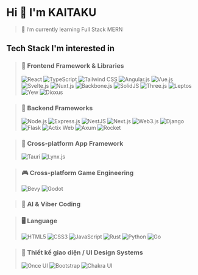 # Hi 👋 I'm KAITAKU
> 🌱 I’m currently learning Full Stack MERN

## Tech Stack I'm interested in
> ### 🎨 Frontend Framework & Libraries
> ![React](https://img.shields.io/badge/React-20232A?style=for-the-badge&logo=react&logoColor=61DAFB)
> ![TypeScript](https://img.shields.io/badge/TypeScript-3178C6?style=for-the-badge&logo=typescript&logoColor=white)
> ![Tailwind CSS](https://img.shields.io/badge/Tailwind_CSS-06B6D4?style=for-the-badge&logo=tailwindcss&logoColor=white)
> ![Angular.js](https://img.shields.io/badge/Angular-DD0031?style=for-the-badge&logo=angular&logoColor=white)
> ![Vue.js](https://img.shields.io/badge/Vue.js-4FC08D?style=for-the-badge&logo=vue.js&logoColor=white)
> ![Svelte.js](https://img.shields.io/badge/Svelte-EF3E36?style=for-the-badge&logo=svelte&logoColor=white)
> ![Nuxt.js](https://img.shields.io/badge/Nuxt.js-00DC82?style=for-the-badge&logo=nuxt.js&logoColor=white)
> ![Backbone.js](https://img.shields.io/badge/Backbone.js-0071B5?style=for-the-badge&logo=backbone.js&logoColor=white)
> ![SolidJS](https://img.shields.io/badge/SolidJS-2C4F7C?style=for-the-badge&logo=solid&logoColor=white)
> ![Three.js](https://img.shields.io/badge/Three.js-000000?style=for-the-badge&logo=three.js&logoColor=white)
> ![Leptos](https://img.shields.io/badge/Leptos-Rust-informational?style=for-the-badge)
> ![Yew](https://img.shields.io/badge/Yew-Rust-informational?style=for-the-badge)
> ![Dioxus](https://img.shields.io/badge/Dioxus-Rust-informational?style=for-the-badge)

> ### 🔧 Backend Frameworks
> ![Node.js](https://img.shields.io/badge/Node.js-339933?style=for-the-badge&logo=nodedotjs&logoColor=white)
> ![Express.js](https://img.shields.io/badge/Express.js-404D59?style=for-the-badge&logo=express&logoColor=white)
> ![NestJS](https://img.shields.io/badge/NestJS-E0234E?style=for-the-badge&logo=nestjs&logoColor=white)
> ![Next.js](https://img.shields.io/badge/Next.js-000000?style=for-the-badge&logo=next.js&logoColor=white)
> ![Web3.js](https://img.shields.io/badge/Web3.js-F16822?style=for-the-badge&logo=ethereum&logoColor=white)
> ![Django](https://img.shields.io/badge/Django-092E20?style=for-the-badge&logo=django&logoColor=white)
> ![Flask](https://img.shields.io/badge/Flask-000000?style=for-the-badge&logo=flask&logoColor=white)
> ![Actix Web](https://img.shields.io/badge/Actix_Web-Rust-informational?style=for-the-badge)
> ![Axum](https://img.shields.io/badge/Axum-Rust-informational?style=for-the-badge)
> ![Rocket](https://img.shields.io/badge/Rocket-Rust-informational?style=for-the-badge)

> ### 📱 Cross-platform App Framework
> ![Tauri](https://img.shields.io/badge/Tauri-FFC131?style=for-the-badge&logo=tauri&logoColor=black)
> ![Lynx.js](https://img.shields.io/badge/Lynx.js-CrossPlatform-informational?style=for-the-badge)

> ### 🎮 Cross-platform Game Engineering
> ![Bevy](https://img.shields.io/badge/Bevy-Rust-informational?style=for-the-badge)
> ![Godot](https://img.shields.io/badge/Godot-478CBF?style=for-the-badge&logo=godot-engine&logoColor=white)

> ### 🤖 AI & Viber Coding


> ### 🖥️ Language 
> ![HTML5](https://img.shields.io/badge/HTML5-E34F26?style=for-the-badge&logo=html5&logoColor=white)
> ![CSS3](https://img.shields.io/badge/CSS3-1572B6?style=for-the-badge&logo=css3&logoColor=white)
> ![JavaScript](https://img.shields.io/badge/JavaScript-F7DF1E?style=for-the-badge&logo=javascript&logoColor=black)
> ![Rust](https://img.shields.io/badge/Rust-000000?style=for-the-badge&logo=rust&logoColor=white)
> ![Python](https://img.shields.io/badge/Python-3776AB?style=for-the-badge&logo=python&logoColor=white)
> ![Go](https://img.shields.io/badge/Go-00ADD8?style=for-the-badge&logo=go&logoColor=white)

> ### 🎨 Thiết kế giao diện / UI Design Systems
> ![Once UI](https://img.shields.io/badge/Once_UI-000000?style=for-the-badge)
> ![Bootstrap](https://img.shields.io/badge/Bootstrap-7952B3?style=for-the-badge&logo=bootstrap&logoColor=white)
> ![Chakra UI](https://img.shields.io/badge/Chakra_UI-319795?style=for-the-badge&logo=chakra-ui&logoColor=white)












